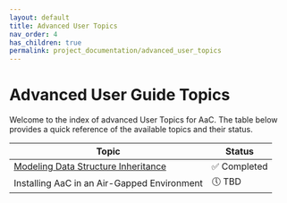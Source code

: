 ```yaml
---
layout: default
title: Advanced User Topics
nav_order: 4
has_children: true
permalink: project_documentation/advanced_user_topics
---
```


# Advanced User Guide Topics

Welcome to the index of advanced User Topics for AaC. The table below provides a quick reference of the available topics and their status.

| Topic | Status |
|-------|--------|
|[Modeling Data Structure Inheritance](./schema_inheritance) | ✅ Completed |
| Installing AaC in an Air-Gapped Environment | 🕔 TBD |
